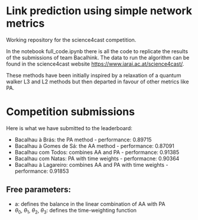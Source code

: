 # Link prediction using simple network metrics
Working repository for the science4cast competition.

In the notebook full_code.ipynb there is all the code to replicate the results of the submissions of team Bacalhink. The data to run the algorithm can be found in the science4cast website https://www.iarai.ac.at/science4cast/.

These methods have been initially inspired by a relaxation of a quantum walker L3 and L2 methods but then departed in favour of other metrics like PA.

# Competition submissions

Here is what we have submitted to the leaderboard:

- Bacalhau à Brás: the PA method - performance: 0.89715
- Bacalhau à Gomes de Sá: the AA method - performance: 0.87091
- Bacalhau com Todos: combines AA and PA - performance: 0.91385
- Bacalhau com Natas: PA with time weights - performacne: 0.90364
- Bacalhau à Lagareiro: combines AA and PA with time weights - performance: 0.91853

## Free parameters:

- a: defines the balance in the linear combination of AA with PA
- $\theta_0$, $\theta_1$, $\theta_2$, $\theta_3$: defines the time-weighting function
